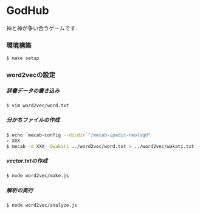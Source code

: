 # GodHub

神と神が争い合うゲームです.

### 環境構築

```bash
$ make setup
```

### word2vecの設定

##### 辞書データの書き込み

```bash
$ vim word2vec/word.txt
```

##### 分かちファイルの作成

```bash
$ echo `mecab-config --dicdir`"/mecab-ipadic-neologd"
> XXX
$ mecab -d XXX -Owakati ../word2vec/word.txt > ../word2vec/wakati.txt
```

##### vector.txtの作成

```bash
$ node word2vec/make.js
```

##### 解析の実行

```bash
$ node word2vec/analyze.js
```
